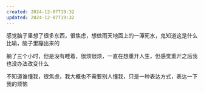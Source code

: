 ```yaml
---
created: 2024-12-07T19:32
updated: 2024-12-07T19:32
---
```

感觉脑子里想了很多东西，很焦虑，想做雨天地面上的一潭死水，鬼知道这是什么比喻，脑子里蹦出来的

躺了三个小时，但是没有睡着，很烦很烦，一直在想重开人生，但感觉重开之后我也没办法改变什么

不知道谁懂我，很焦虑，我大概也不需要别人懂我，只是一种表达方式，表达一下我的烦恼



